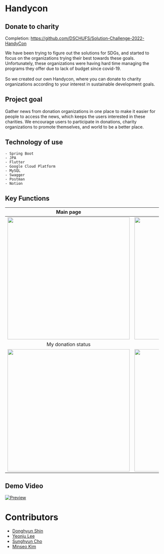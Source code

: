# Handycon
## Donate to charity

Completion: https://github.com/DSCHUFS/Solution-Challenge-2022-HandyCon

We have been trying to figure out the solutions for SDGs, and started to focus on the organizations trying their best towards these goals. Unfortunately, these organizations were having hard time managing the programs they offer due to lack of budget since covid-19. <br> <br> 
So we created our own Handycon, where you can donate to charity organizations according to your interest in sustainable development goals. 


## Project goal

Gather news from donation organizations in one place to make it easier for people to access the news, which keeps the users interested in these charities. We encourage users to participate in donations, charity organizations to promote themselves, and world to be a better place.  

## Technology of use

    - Spring Boot
    - JPA
    - Flutter
    - Google Cloud Platform
    - MySQL
    - Swagger
    - Postman
    - Notion


## Key Functions
|Main page|Information about charities|My subscription status|
|:-:|:-:|:-:|
|<img src="https://user-images.githubusercontent.com/75655613/160757972-93a9d908-a92c-4723-86e8-d77b2c7d3d0f.jpeg" height=400>|<img src="https://user-images.githubusercontent.com/75655613/160757104-958a15f5-cf5e-4ea0-ae35-858088365f85.jpeg" height=400>|<img src="https://user-images.githubusercontent.com/75655613/160758090-6db73fde-13a8-4d18-9784-a3244ec3f3b9.jpeg" height=400>|
|My donation status|My page|Search charities|
|<img src="https://user-images.githubusercontent.com/75655613/160757506-c57f6d96-8f86-45fa-8e47-10ce03cb2363.jpeg" height=400>|<img src="https://user-images.githubusercontent.com/75655613/160758267-68d73b46-f143-4fcc-8dcd-12e1de7df740.jpeg" height=400>|<img src="https://user-images.githubusercontent.com/75655613/160758289-d527f707-64fa-487d-9731-bf45235949bf.jpeg" height=400>|


## Demo Video
[![Preview](https://img.youtube.com/vi/sT0wWuW2aR8/0.jpg)](https://youtu.be/sT0wWuW2aR8?t=3)



# Contributors
- [Donghyun Shin](https://github.com/Canihelpme)
- [Yeonju Lee](https://github.com/430lyj)
- [Sunghyun Cho](https://github.com/chosunghyun18)
- [Minseo Kim](https://github.com/kimwest00)
